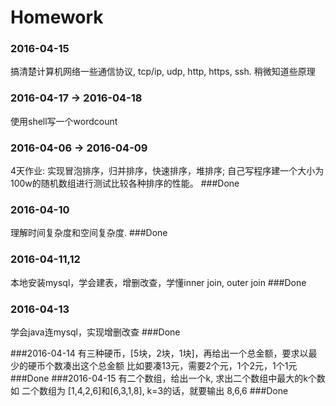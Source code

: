 # Homework
### 2016-04-15
搞清楚计算机网络一些通信协议, tcp/ip, udp, http, https, ssh. 稍微知道些原理

### 2016-04-17 -> 2016-04-18
使用shell写一个wordcount


### 2016-04-06 -> 2016-04-09
4天作业: 实现冒泡排序，归并排序，快速排序，堆排序; 自己写程序建一个大小为100w的随机数组进行测试比较各种排序的性能。
###Done
### 2016-04-10
理解时间复杂度和空间复杂度.
###Done
### 2016-04-11,12
本地安装mysql，学会建表，增删改查，学懂inner join, outer join
###Done
### 2016-04-13
学会java连mysql，实现增删改查
###Done

###2016-04-14
有三种硬币，[5块，2块，1块]，再给出一个总金额，要求以最少的硬币个数凑出这个总金额
比如要凑13元，需要2个元，1个2元，1个1元
###Done
###2016-04-15
有二个数组，给出一个k, 求出二个数组中最大的k个数
如 二个数组为 [1,4,2,6]和[6,3,1,8], k=3的话，就要输出 8,6,6
###Done
